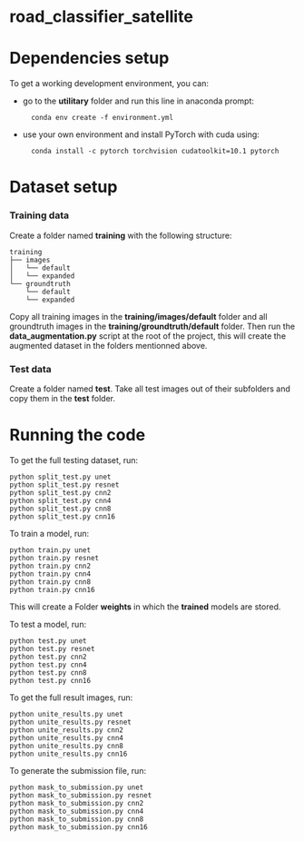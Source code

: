 # road_classifier_satellite

# Dependencies setup

To get a working development environment, you can:
- go to the **utilitary** folder and run this line in anaconda prompt: 

        conda env create -f environment.yml

- use your own environment and install PyTorch with cuda using:
  
        conda install -c pytorch torchvision cudatoolkit=10.1 pytorch


# Dataset setup


### Training data
Create a folder named **training** with the following structure:

    training
    ├── images
    │   └── default
    │   └── expanded
    └── groundtruth
        └── default
        └── expanded

Copy all training images in the **training/images/default** folder and all groundtruth images in the **training/groundtruth/default** folder.
Then run the **data_augmentation.py** script at the root of the project, this will create the augmented dataset in the folders mentionned above.

### Test data
Create a folder named **test**.
Take all test images out of their subfolders and copy them in the **test** folder.


# Running the code

To get the full testing dataset, run:

    python split_test.py unet
    python split_test.py resnet
    python split_test.py cnn2
    python split_test.py cnn4
    python split_test.py cnn8
    python split_test.py cnn16

To train a model, run:

    python train.py unet
    python train.py resnet
    python train.py cnn2
    python train.py cnn4
    python train.py cnn8
    python train.py cnn16

This will create a Folder **weights** in which the **trained** models are stored. 

To test a model, run:

    python test.py unet
    python test.py resnet
    python test.py cnn2
    python test.py cnn4
    python test.py cnn8
    python test.py cnn16

To get the full result images, run:

    python unite_results.py unet
    python unite_results.py resnet
    python unite_results.py cnn2
    python unite_results.py cnn4
    python unite_results.py cnn8
    python unite_results.py cnn16

To generate the submission file, run:

    python mask_to_submission.py unet
    python mask_to_submission.py resnet
    python mask_to_submission.py cnn2
    python mask_to_submission.py cnn4
    python mask_to_submission.py cnn8
    python mask_to_submission.py cnn16
